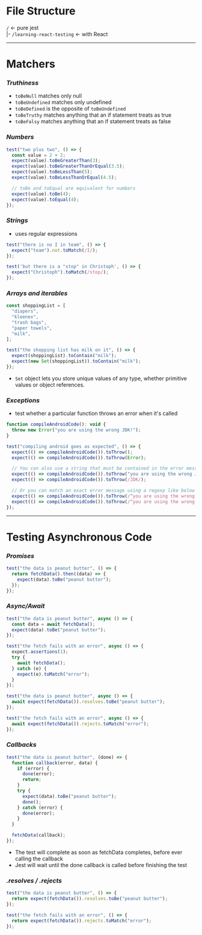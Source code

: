 # File Structure

`/` &larr; pure jest <br>
|- `/learning-react-testing` &larr; with React

---

# Matchers

### <i>Truthiness</i>

- `toBeNull` matches only null
- `toBeUndefined` matches only undefined
- `toBeDefined` is the opposite of `toBeUndefined`
- `toBeTruthy` matches anything that an if statement treats as true
- `toBeFalsy` matches anything that an if statement treats as false

### <i>Numbers</i>

```js
test("two plus two", () => {
  const value = 2 + 2;
  expect(value).toBeGreaterThan(3);
  expect(value).toBeGreaterThanOrEqual(3.5);
  expect(value).toBeLessThan(5);
  expect(value).toBeLessThanOrEqual(4.5);

  // toBe and toEqual are equivalent for numbers
  expect(value).toBe(4);
  expect(value).toEqual(4);
});
```

### <i>Strings</i>

- uses regular expressions

```js
test("there is no I in team", () => {
  expect("team").not.toMatch(/I/);
});

test('but there is a "stop" in Christoph', () => {
  expect("Christoph").toMatch(/stop/);
});
```

### <i>Arrays and iterables</i>

```js
const shoppingList = [
  "diapers",
  "kleenex",
  "trash bags",
  "paper towels",
  "milk",
];

test("the shopping list has milk on it", () => {
  expect(shoppingList).toContain("milk");
  expect(new Set(shoppingList)).toContain("milk");
});
```

- `Set` object lets you store unique values of any type, whether primitive values or object references.

### <i>Exceptions</i>

- test whether a particular function throws an error when it's called

```js
function compileAndroidCode(): void {
  throw new Error("you are using the wrong JDK!");
}

test("compiling android goes as expected", () => {
  expect(() => compileAndroidCode()).toThrow();
  expect(() => compileAndroidCode()).toThrow(Error);

  // You can also use a string that must be contained in the error message or a regexp
  expect(() => compileAndroidCode()).toThrow("you are using the wrong JDK");
  expect(() => compileAndroidCode()).toThrow(/JDK/);

  // Or you can match an exact error message using a regexp like below
  expect(() => compileAndroidCode()).toThrow(/^you are using the wrong JDK$/); // Test fails
  expect(() => compileAndroidCode()).toThrow(/^you are using the wrong JDK!$/); // Test pass
});
```

---

# Testing Asynchronous Code

### <i>Promises</i>

```js
test("the data is peanut butter", () => {
  return fetchData().then((data) => {
    expect(data).toBe("peanut butter");
  });
});
```

### <i>Async/Await</i>

```js
test("the data is peanut butter", async () => {
  const data = await fetchData();
  expect(data).toBe("peanut butter");
});

test("the fetch fails with an error", async () => {
  expect.assertions(1);
  try {
    await fetchData();
  } catch (e) {
    expect(e).toMatch("error");
  }
});
```

```js
test("the data is peanut butter", async () => {
  await expect(fetchData()).resolves.toBe("peanut butter");
});

test("the fetch fails with an error", async () => {
  await expect(fetchData()).rejects.toMatch("error");
});
```

### <i>Callbacks</i>

```js
test("the data is peanut butter", (done) => {
  function callback(error, data) {
    if (error) {
      done(error);
      return;
    }
    try {
      expect(data).toBe("peanut butter");
      done();
    } catch (error) {
      done(error);
    }
  }

  fetchData(callback);
});
```

- The test will complete as soon as fetchData completes, before ever calling the callback
- Jest will wait until the done callback is called before finishing the test

### <i>.resolves / .rejects</i>

```js
test("the data is peanut butter", () => {
  return expect(fetchData()).resolves.toBe("peanut butter");
});

test("the fetch fails with an error", () => {
  return expect(fetchData()).rejects.toMatch("error");
});
```
